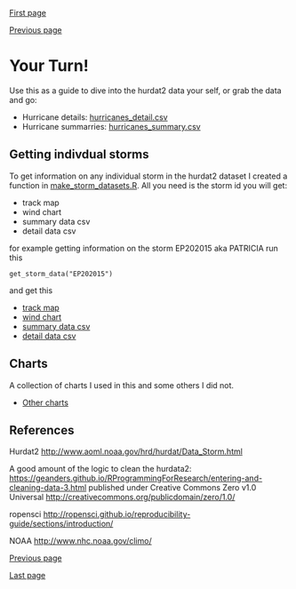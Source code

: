 [First page](1st.md)

[Previous page](7th.md)

# Your Turn!

Use this as a guide to dive into the hurdat2 data your self, or grab the data and go:
- Hurricane details: [hurricanes_detail.csv](data/hurricanes_detail.csv)
- Hurricane summarries: [hurricanes_summary.csv](data/hurricanes_summary.csv)

## Getting indivdual storms
To get information on any individual storm in the hurdat2 dataset I created a function in [make_storm_datasets.R](make_storm_datasets.R).  All you need is the storm id you will get:
- track map
- wind chart
- summary data csv
- detail data csv

for example getting information on the storm EP202015 aka PATRICIA run this

```
get_storm_data("EP202015")
```

and get this
- [track map](maps/storm/storm_PATRICIA_EP202015_track_map.png)
- [wind chart](charts/storm/storm_PATRICIA_EP202015_wind_chart.png)
- [summary data csv](data/storm_EP202015_summary_data.csv)
- [detail data csv](data/storm_EP202015_detail_data.csv)



## Charts
A collection of charts I used in this and some others I did not.
- [Other charts](charts/)


## References

Hurdat2 http://www.aoml.noaa.gov/hrd/hurdat/Data_Storm.html

A good amount of the logic to clean the hurdata2: https://geanders.github.io/RProgrammingForResearch/entering-and-cleaning-data-3.html published under Creative Commons Zero v1.0 Universal <http://creativecommons.org/publicdomain/zero/1.0/>

ropensci http://ropensci.github.io/reproducibility-guide/sections/introduction/

NOAA http://www.nhc.noaa.gov/climo/

[Previous page](7th.md)

[Last page](last.md)

